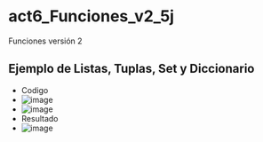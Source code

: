 # act6_Funciones_v2_5j
Funciones versión 2 
## Ejemplo de Listas, Tuplas, Set y Diccionario
- Codigo
- ![image](https://github.com/user-attachments/assets/353d4ea5-edba-4a4c-8a35-15d0f36c2899)
- ![image](https://github.com/user-attachments/assets/9fab14b0-1fba-4e30-a310-be7dfdac067a)
- Resultado
- ![image](https://github.com/user-attachments/assets/3c6c273e-f4e9-4abf-92ef-9fa7e5d0f64c)

